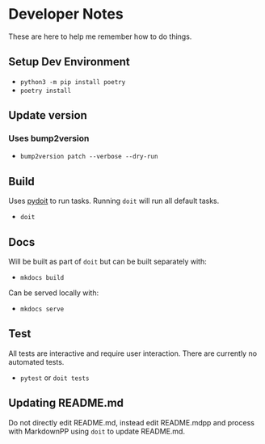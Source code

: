 # Developer Notes

These are here to help me remember how to do things.

## Setup Dev Environment

- `python3 -m pip install poetry`
- `poetry install`

## Update version

### Uses bump2version

- `bump2version patch --verbose --dry-run`

## Build

Uses [pydoit](https://pydoit.org/) to run tasks. Running `doit` will run all default tasks.

- `doit`

## Docs

Will be built as part of `doit` but can be built separately with:

- `mkdocs build`

Can be served locally with:

- `mkdocs serve`

## Test

All tests are interactive and require user interaction.  There are currently no automated tests.

- `pytest` or `doit tests`

## Updating README.md

Do not directly edit README.md, instead edit README.mdpp and process with MarkdownPP using `doit` to update README.md.
